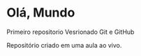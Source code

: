 # Olá, Mundo
 Primeiro repositorio Vesrionado Git e  GitHub

 Repositório criado em uma aula ao vivo.

